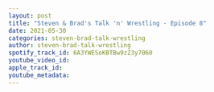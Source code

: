 ```yaml
---
layout: post
title: "Steven & Brad's Talk 'n' Wrestling - Episode 8"
date: 2021-05-30
categories: steven-brad-talk-wrestling
author: steven-brad-talk-wrestling
spotify_track_id: 6A3YWESoKBTBw9zZ3y7060
youtube_video_id: 
apple_track_id: 
youtube_metadata: 
---
```

